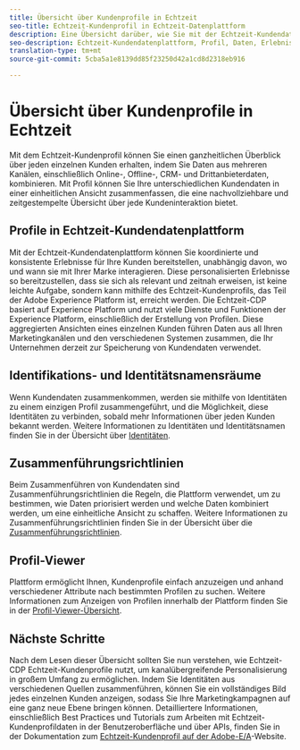```yaml
---
title: Übersicht über Kundenprofile in Echtzeit
seo-title: Echtzeit-Kundenprofil in Echtzeit-Datenplattform
description: Eine Übersicht darüber, wie Sie mit der Echtzeit-Kundendatenplattform koordinierte, konsistente und relevante Erlebnisse für Ihre Kunden mithilfe von Echtzeit-Kundenprofilen erstellen können.
seo-description: Echtzeit-Kundendatenplattform, Profil, Daten, Erlebnisse, Kanäle
translation-type: tm+mt
source-git-commit: 5cba5a1e8139dd85f23250d42a1cd8d2318eb916

---
```



# Übersicht über Kundenprofile in Echtzeit

Mit dem Echtzeit-Kundenprofil können Sie einen ganzheitlichen Überblick über jeden einzelnen Kunden erhalten, indem Sie Daten aus mehreren Kanälen, einschließlich Online-, Offline-, CRM- und Drittanbieterdaten, kombinieren. Mit Profil können Sie Ihre unterschiedlichen Kundendaten in einer einheitlichen Ansicht zusammenfassen, die eine nachvollziehbare und zeitgestempelte Übersicht über jede Kundeninteraktion bietet.

## Profile in Echtzeit-Kundendatenplattform

Mit der Echtzeit-Kundendatenplattform können Sie koordinierte und konsistente Erlebnisse für Ihre Kunden bereitstellen, unabhängig davon, wo und wann sie mit Ihrer Marke interagieren. Diese personalisierten Erlebnisse so bereitzustellen, dass sie sich als relevant und zeitnah erweisen, ist keine leichte Aufgabe, sondern kann mithilfe des Echtzeit-Kundenprofils, das Teil der Adobe Experience Platform ist, erreicht werden. Die Echtzeit-CDP basiert auf Experience Platform und nutzt viele Dienste und Funktionen der Experience Platform, einschließlich der Erstellung von Profilen. Diese aggregierten Ansichten eines einzelnen Kunden führen Daten aus all Ihren Marketingkanälen und den verschiedenen Systemen zusammen, die Ihr Unternehmen derzeit zur Speicherung von Kundendaten verwendet.

## Identifikations- und Identitätsnamensräume

Wenn Kundendaten zusammenkommen, werden sie mithilfe von Identitäten zu einem einzigen Profil zusammengeführt, und die Möglichkeit, diese Identitäten zu verbinden, sobald mehr Informationen über jeden Kunden bekannt werden. Weitere Informationen zu Identitäten und Identitätsnamen finden Sie in der Übersicht über [Identitäten](/help/rtcdp/profile/identities-overview.md).

## Zusammenführungsrichtlinien

Beim Zusammenführen von Kundendaten sind Zusammenführungsrichtlinien die Regeln, die Plattform verwendet, um zu bestimmen, wie Daten priorisiert werden und welche Daten kombiniert werden, um eine einheitliche Ansicht zu schaffen. Weitere Informationen zu Zusammenführungsrichtlinien finden Sie in der Übersicht über die [Zusammenführungsrichtlinien](/help/rtcdp/profile/merge-policies.md).

## Profil-Viewer

Plattform ermöglicht Ihnen, Kundenprofile einfach anzuzeigen und anhand verschiedener Attribute nach bestimmten Profilen zu suchen. Weitere Informationen zum Anzeigen von Profilen innerhalb der Plattform finden Sie in der [Profil-Viewer-Übersicht](/help/rtcdp/profile/profile-viewer.md).

## Nächste Schritte

Nach dem Lesen dieser Übersicht sollten Sie nun verstehen, wie Echtzeit-CDP Echtzeit-Kundenprofile nutzt, um kanalübergreifende Personalisierung in großem Umfang zu ermöglichen. Indem Sie Identitäten aus verschiedenen Quellen zusammenführen, können Sie ein vollständiges Bild jedes einzelnen Kunden anzeigen, sodass Sie Ihre Marketingkampagnen auf eine ganz neue Ebene bringen können. Detailliertere Informationen, einschließlich Best Practices und Tutorials zum Arbeiten mit Echtzeit-Kundenprofildaten in der Benutzeroberfläche und über APIs, finden Sie in der Dokumentation zum [Echtzeit-Kundenprofil auf der Adobe-E/A](https://www.adobe.io/apis/experienceplatform/home/profile-identity-segmentation/profile-identity-segmentation-services.html#!api-specification/markdown/narrative/technical_overview/unified_profile_architectural_overview/unified_profile_architectural_overview.md)-Website.